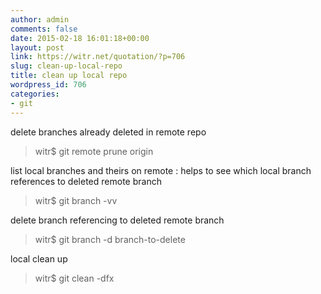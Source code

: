 ```yaml
---
author: admin
comments: false
date: 2015-02-18 16:01:18+00:00
layout: post
link: https://witr.net/quotation/?p=706
slug: clean-up-local-repo
title: clean up local repo
wordpress_id: 706
categories:
- git
---
```



delete branches already deleted in remote repo


<blockquote>
witr$ git remote prune origin
</blockquote>


list local branches and theirs on remote : helps to see which local branch references to deleted remote branch


<blockquote>
witr$ git branch -vv
</blockquote>


delete branch referencing to deleted remote branch


<blockquote>
witr$ git branch -d branch-to-delete
</blockquote>


local clean up


<blockquote>
witr$ git clean -dfx
</blockquote>



